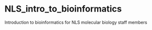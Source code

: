 # NLS_intro_to_bioinformatics
Introduction to bioinformatics for NLS molecular biology staff members
